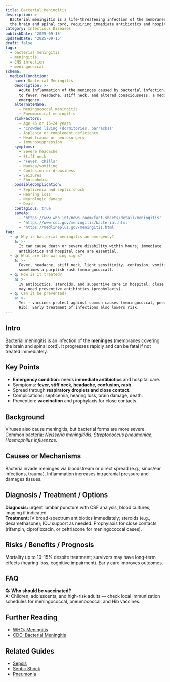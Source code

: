 ```yaml
---
title: Bacterial Meningitis
description: >-
  Bacterial meningitis is a life-threatening infection of the membranes covering
  the brain and spinal cord, requiring immediate antibiotics and hospital care.
category: Infectious Diseases
publishDate: '2025-09-15'
updatedDate: '2025-09-15'
draft: false
tags:
  - bacterial meningitis
  - meningitis
  - CNS infection
  - meningococcal
schema:
  medicalCondition:
    name: Bacterial Meningitis
    description: >-
      Acute inflammation of the meninges caused by bacterial infection, leading
      to fever, headache, stiff neck, and altered consciousness; a medical
      emergency.
    alternateName:
      - Meningococcal meningitis
      - Pneumococcal meningitis
    riskFactors:
      - Age <5 or 15–24 years
      - 'Crowded living (dormitories, barracks)'
      - Asplenia or complement deficiency
      - Head trauma or neurosurgery
      - Immunosuppression
    symptoms:
      - Severe headache
      - Stiff neck
      - 'Fever, chills'
      - Nausea/vomiting
      - Confusion or drowsiness
      - Seizures
      - Photophobia
    possibleComplication:
      - Septicemia and septic shock
      - Hearing loss
      - Neurologic damage
      - Death
    contagious: true
    sameAs:
      - 'https://www.who.int/news-room/fact-sheets/detail/meningitis'
      - 'https://www.cdc.gov/meningitis/bacterial.html'
      - 'https://medlineplus.gov/meningitis.html'
faq:
  - q: Why is bacterial meningitis an emergency?
    a: >-
      It can cause death or severe disability within hours; immediate
      antibiotics and hospital care are essential.
  - q: What are the warning signs?
    a: >-
      Fever, headache, stiff neck, light sensitivity, confusion, vomiting, and
      sometimes a purplish rash (meningococcal).
  - q: How is it treated?
    a: >-
      IV antibiotics, steroids, and supportive care in hospital; close contacts
      may need preventive antibiotics (prophylaxis).
  - q: Can it be prevented?
    a: >-
      Yes — vaccines protect against common causes (meningococcal, pneumococcal,
      Hib). Early treatment of infections also lowers risk.
---
```

## Intro
Bacterial meningitis is an infection of the **meninges** (membranes covering the brain and spinal cord). It progresses rapidly and can be fatal if not treated immediately.

## Key Points
- **Emergency condition**: needs **immediate antibiotics** and hospital care.  
- Symptoms: **fever, stiff neck, headache, confusion, rash**.  
- Spread through **respiratory droplets and close contact**.  
- Complications: septicemia, hearing loss, brain damage, death.  
- Prevention: **vaccination** and prophylaxis for close contacts.

## Background
Viruses also cause meningitis, but bacterial forms are more severe. Common bacteria: *Neisseria meningitidis*, *Streptococcus pneumoniae*, *Haemophilus influenzae*.

## Causes or Mechanisms
Bacteria invade meninges via bloodstream or direct spread (e.g., sinus/ear infections, trauma). Inflammation increases intracranial pressure and damages tissues.

## Diagnosis / Treatment / Options
**Diagnosis:** urgent lumbar puncture with CSF analysis, blood cultures; imaging if indicated.  
**Treatment:** IV broad-spectrum antibiotics immediately; steroids (e.g., dexamethasone); ICU support as needed. Prophylaxis for close contacts (rifampin, ciprofloxacin, or ceftriaxone for meningococcal cases).  

## Risks / Benefits / Prognosis
Mortality up to 10–15% despite treatment; survivors may have long-term effects (hearing loss, cognitive impairment). Early care improves outcomes.

## FAQ
**Q: Who should be vaccinated?**  
A: Children, adolescents, and high-risk adults — check local immunization schedules for meningococcal, pneumococcal, and Hib vaccines.

## Further Reading
- [WHO: Meningitis](https://www.who.int/news-room/fact-sheets/detail/meningitis)  
- [CDC: Bacterial Meningitis](https://www.cdc.gov/meningitis/bacterial.html)  

## Related Guides
- [Sepsis](/guides/sepsis)  
- [Septic Shock](/guides/septic-shock)  
- [Pneumonia](/guides/pneumonia)
